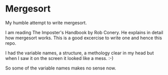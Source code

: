 # Mergesort
My humble attempt to write mergesort.

I am reading The Imposter's Handbook by Rob Conery. He explains in
detail how mergesort works. This is a good excercise to write one
and hence this repo.

I had the variable names, a structure, a methology clear in my head
but when I saw it on the screen it looked like a mess. :-)

So some of the variable names makes no sense now.
